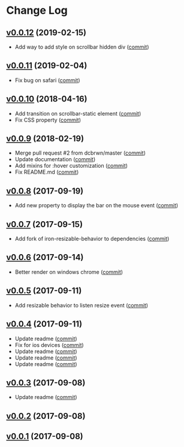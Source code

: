 # Change Log

## [v0.0.12](https://github.com/DoubleTrade/custom-scrollbar/tree/0.0.12) (2019-02-15)

- Add way to add style on scrollbar hidden div ([commit](https://github.com/DoubleTrade/custom-scrollbar/commit/e0471f7))

## [v0.0.11](https://github.com/DoubleTrade/custom-scrollbar/tree/0.0.11) (2019-02-04)

- Fix bug on safari ([commit](https://github.com/DoubleTrade/custom-scrollbar/commit/a5819e3))

## [v0.0.10](https://github.com/DoubleTrade/custom-scrollbar/tree/0.0.10) (2018-04-16)

* Add transition on scrollbar-static element ([commit](https://github.com/DoubleTrade/custom-scrollbar/commit/3e6614d))
* Fix CSS property ([commit](https://github.com/DoubleTrade/custom-scrollbar/commit/cdd2589))

## [v0.0.9](https://github.com/DoubleTrade/custom-scrollbar/tree/0.0.9) (2018-02-19)

* Merge pull request #2 from dcbrwn/master ([commit](https://github.com/DoubleTrade/custom-scrollbar/commit/483c785))
* Update documentation ([commit](https://github.com/DoubleTrade/custom-scrollbar/commit/e25b09e))
* Add mixins for :hover customization ([commit](https://github.com/DoubleTrade/custom-scrollbar/commit/dcf084a))
* Fix README.md ([commit](https://github.com/DoubleTrade/custom-scrollbar/commit/78dc656))

## [v0.0.8](https://github.com/DoubleTrade/custom-scrollbar/tree/0.0.8) (2017-09-19)

* Add new property to display the bar on the mouse event ([commit](https://github.com/DoubleTrade/custom-scrollbar/commit/974ae3d))

## [v0.0.7](https://github.com/DoubleTrade/custom-scrollbar/tree/0.0.7) (2017-09-15)

* Add fork of iron-resizable-behavior to dependencies ([commit](https://github.com/DoubleTrade/custom-scrollbar/commit/439d80a))

## [v0.0.6](https://github.com/DoubleTrade/custom-scrollbar/tree/0.0.6) (2017-09-14)

* Better render on windows chrome ([commit](https://github.com/DoubleTrade/custom-scrollbar/commit/5cfa3d9))

## [v0.0.5](https://github.com/DoubleTrade/custom-scrollbar/tree/0.0.5) (2017-09-11)

* Add resizable behavior to listen resize event ([commit](https://github.com/DoubleTrade/custom-scrollbar/commit/7b8e59f))

## [v0.0.4](https://github.com/DoubleTrade/custom-scrollbar/tree/0.0.4) (2017-09-11)

* Update readme ([commit](https://github.com/DoubleTrade/custom-scrollbar/commit/831821d))
* Fix for ios devices ([commit](https://github.com/DoubleTrade/custom-scrollbar/commit/29a2415))
* Update readme ([commit](https://github.com/DoubleTrade/custom-scrollbar/commit/2664cca))
* Update readme ([commit](https://github.com/DoubleTrade/custom-scrollbar/commit/a501155))
* Update readme ([commit](https://github.com/DoubleTrade/custom-scrollbar/commit/28b0135))

## [v0.0.3](https://github.com/DoubleTrade/custom-scrollbar/tree/0.0.3) (2017-09-08)

* Update readme ([commit](https://github.com/DoubleTrade/custom-scrollbar/commit/57f8044))

## [v0.0.2](https://github.com/DoubleTrade/custom-scrollbar/tree/0.0.2) (2017-09-08)

## [v0.0.1](https://github.com/DoubleTrade/custom-scrollbar/tree/0.0.1) (2017-09-08)
